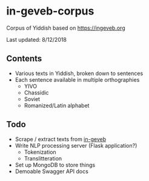 # in-geveb-corpus

Corpus of Yiddish based on https://ingeveb.org

Last updated: 8/12/2018

## Contents
- Various texts in Yiddish, broken down to sentences
- Each sentence available in multiple orthographies
    - YIVO
    - Chassidic
    - Soviet
    - Romanized/Latin alphabet

## Todo
- Scrape / extract texts from [in-geveb](https://ingeveb.org) 
- Write NLP processing server (Flask application?)
    - Tokenization
    - Translitteration
- Set up MongoDB to store things
- Demoable Swagger API docs
